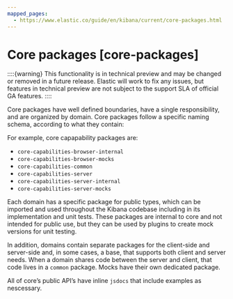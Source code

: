 ```yaml
---
mapped_pages:
  - https://www.elastic.co/guide/en/kibana/current/core-packages.html
---
```


# Core packages [core-packages]

::::{warning}
This functionality is in technical preview and may be changed or removed in a future release. Elastic will work to fix any issues, but features in technical preview are not subject to the support SLA of official GA features.
::::


Core packages have well defined boundaries, have a single responsibility, and are organized by domain. Core packages follow a specific naming schema, according to what they contain:

For example, core capapability packages are:

* `core-capabilities-browser-internal`
* `core-capabilities-browser-mocks`
* `core-capabilities-common`
* `core-capabilities-server`
* `core-capabilities-server-internal`
* `core-capabilities-server-mocks`

Each domain has a specific package for public types, which can be imported and used throughout the Kibana codebase including in its implementation and unit tests. These packages are internal to core and not intended for public use, but they can be used by plugins to create mock versions for unit testing.

In addition, domains contain separate packages for the client-side and server-side and, in some cases, a base, that supports both client and server needs. When a domain shares code between the server and client, that code lives in a `common` package. Mocks have their own dedicated package.

All of core’s public API’s have inline `jsdocs` that include examples as nescessary.

